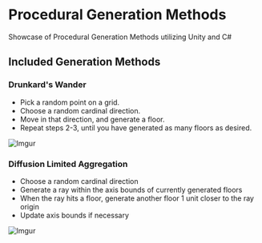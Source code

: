 # Procedural Generation Methods
 Showcase of Procedural Generation Methods utilizing Unity and C#

## Included Generation Methods
### Drunkard's Wander
- Pick a random point on a grid.
- Choose a random cardinal direction.
- Move in that direction, and generate a floor.
- Repeat steps 2-3, until you have generated as many floors as desired.

![Imgur](https://imgur.com/GWkrdpt.gif)

### Diffusion Limited Aggregation
- Choose a random cardinal direction
- Generate a ray within the axis bounds of currently generated floors
- When the ray hits a floor, generate another floor 1 unit closer to the ray origin
- Update axis bounds if necessary

![Imgur](https://imgur.com/ZtTegwy.gif)
